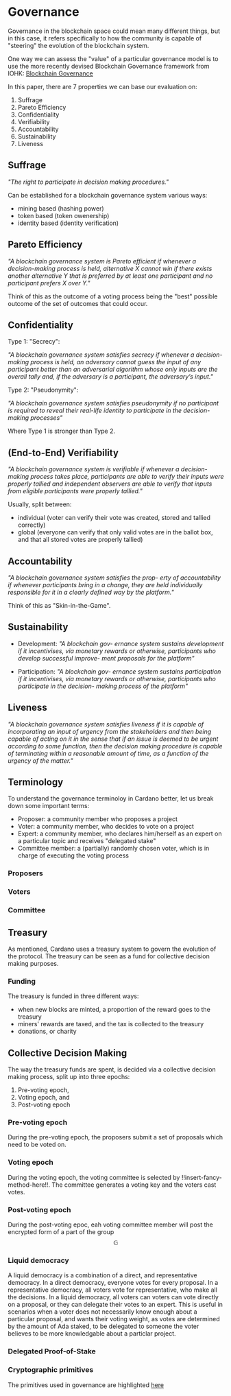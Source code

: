 # Governance

Governance in the blockchain space could mean many different things, but in this case, it refers specifically to how the community is capable of "steering" the evolution of the blockchain system. 

One way we can assess the "value" of a particular governance model is to use the more recently devised Blockchain Governance framework from IOHK: [Blockchain Governance](https://arxiv.org/pdf/2201.07188.pdf)

In this paper, there are 7 properties we can base our evaluation on:

1. Suffrage
2. Pareto Efficiency
3. Confidentiality
4. Verifiability
5. Accountability
6. Sustainability
7. Liveness

## Suffrage

*"The right to participate
in decision making procedures."*

Can be established for a blockchain governance system various ways:

- mining based (hashing power)
- token based (token owenership)
- identity based (identity verification)

## Pareto Efficiency

*"A blockchain governance system is Pareto efficient
if whenever a decision-making process is held, alternative X cannot
win if there exists another alternative Y that is preferred by at least
one participant and no participant prefers X over Y."*

Think of this as the outcome of a voting process being the "best" possible outcome of the set of outcomes that could occur.

## Confidentiality

Type 1: "Secrecy":

*"A blockchain governance system
satisfies secrecy if whenever a decision-making process is held, an
adversary cannot guess the input of any participant better than an
adversarial algorithm whose only inputs are the overall tally and, if
the adversary is a participant, the adversary’s input."*

Type 2: "Pseudonymity":

*"A blockchain governance system satisfies pseudonymity if no participant is required to
reveal their real-life identity to participate in the decision-making
processes"*

Where Type 1 is stronger than Type 2. 

## (End-to-End) Verifiability

*"A blockchain governance system is verifiable if whenever a decision-making process
takes place, participants are able to verify their inputs were properly
tallied and independent observers are able to verify that inputs from
eligible participants were properly tallied."*

Usually, split between:
- individual (voter can verify their vote was created, stored and tallied correctly)
- global (everyone can verify that only valid votes are in the ballot box, and that all stored votes are properly tallied)

## Accountability

*"A blockchain governance system satisfies the prop-
erty of accountability if whenever participants bring in a change, they
are held individually responsible for it in a clearly defined way by the
platform."*

Think of this as "Skin-in-the-Game".

## Sustainability

- Development:
*"A blockchain gov-
ernance system sustains development if it incentivises, via monetary
rewards or otherwise, participants who develop successful improve-
ment proposals for the platform"*

- Participation:
*"A blockchain gov-
ernance system sustains participation if it incentivises, via monetary
rewards or otherwise, participants who participate in the decision-
making process of the platform"*

## Liveness

*"A blockchain governance system satisfies liveness if it is capable of incorporating an input of urgency from the
stakeholders and then being capable of acting on it in the sense that
if an issue is deemed to be urgent according to some function, then
the decision making procedure is capable of terminating within a
reasonable amount of time, as a function of the urgency of the matter."*


<!-- 
Potential Attack Vector or Denial of Service:
  - The committee members commit the seed onchain
  - Majority go offline before the next pre-voting epoch
  - The seed for the next round of voting is not decrypted
  - The voting halts, and no new proposals can be created
-->



## Terminology

To understand the governance terminoloy in Cardano better, let us break down some important terms:

- Proposer: a community member who proposes a project
- Voter: a community member, who decides to vote on a project
- Expert: a community member, who declares him/herself as an expert on a particular topic and receives "delegated stake"
- Committee member: a (partially) randomly chosen voter, which is in charge of executing the voting process

### Proposers

### Voters

### Committee


## Treasury

As mentioned, Cardano uses a treasury system to govern the evolution of the protocol. The treasury can be seen as a fund for collective decision making purposes. 

### Funding

The treasury is funded in three different ways:

- when new blocks are minted, a proportion of the reward goes to the treasury
- miners' rewards are taxed, and the tax is collected to the treasury
- donations, or charity

## Collective Decision Making

The way the treasury funds are spent, is decided via a collective decision making process, split up into three epochs:

1. Pre-voting epoch,
2. Voting epoch, and
3. Post-voting epoch

### Pre-voting epoch

During the pre-voting epoch, the proposers submit a set of proposals which need to be voted on.

### Voting epoch

During the voting epoch, the voting committee is selected by
!!insert-fancy-method-here!!. The committee generates a voting
key and the voters cast votes.

### Post-voting epoch

During the post-voting epoc, eah voting committee member will post the encrypted form of a part of the group $$\mathbb{G}$$

### Liquid democracy

A liquid democracy is a combination of a direct, and representative democracy. In a direct democracy, everyone votes for every proposal. In a representative democracy, all voters vote for representative, who make all the decisions. In a liquid democracy, all voters can voters can vote directly on a proposal, or they can delegate their votes to an expert. This is useful in scenarios when a voter does not necessarily know enough about a particular proposal, and wants their voting weight, as votes are determined by the amount of Ada staked, to be delegated to someone the voter believes to be more knowledgable about a particlar project.

### Delegated Proof-of-Stake

### Cryptographic primitives

The primitives used in governance are highlighted [here](../Cryptography.md)